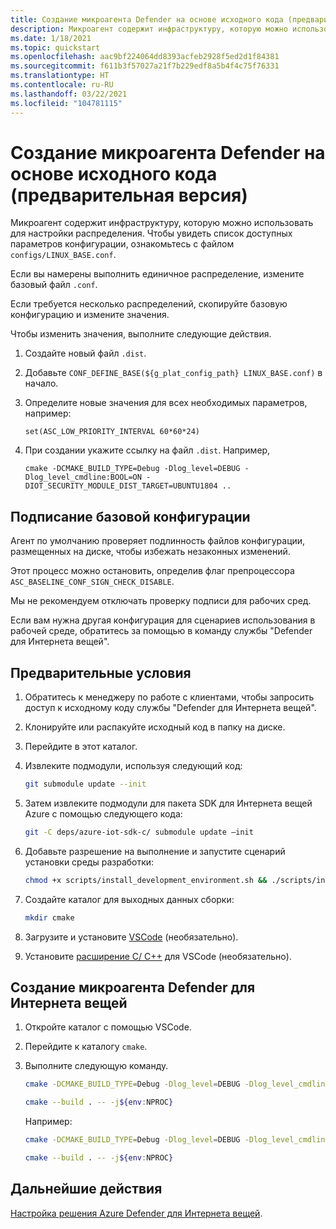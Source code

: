 ```yaml
---
title: Создание микроагента Defender на основе исходного кода (предварительная версия)
description: Микроагент содержит инфраструктуру, которую можно использовать для настройки распределения.
ms.date: 1/18/2021
ms.topic: quickstart
ms.openlocfilehash: aac9bf224064dd8393acfeb2928f5ed2d1f84381
ms.sourcegitcommit: f611b3f57027a21f7b229edf8a5b4f4c75f76331
ms.translationtype: HT
ms.contentlocale: ru-RU
ms.lasthandoff: 03/22/2021
ms.locfileid: "104781115"
---
```

# <a name="build-the-defender-micro-agent-from-source-code-preview"></a>Создание микроагента Defender на основе исходного кода (предварительная версия)

Микроагент содержит инфраструктуру, которую можно использовать для настройки распределения. Чтобы увидеть список доступных параметров конфигурации, ознакомьтесь с файлом `configs/LINUX_BASE.conf`.

Если вы намерены выполнить единичное распределение, измените базовый файл `.conf`. 

Если требуется несколько распределений, скопируйте базовую конфигурацию и измените значения. 

Чтобы изменить значения, выполните следующие действия.

1. Создайте новый файл `.dist`.

1. Добавьте `CONF_DEFINE_BASE(${g_plat_config_path} LINUX_BASE.conf)` в начало.
 
1. Определите новые значения для всех необходимых параметров, например: 

    `set(ASC_LOW_PRIORITY_INTERVAL 60*60*24)` 

1. При создании укажите ссылку на файл `.dist`. Например, 

    `cmake -DCMAKE_BUILD_TYPE=Debug -Dlog_level=DEBUG -Dlog_level_cmdline:BOOL=ON -DIOT_SECURITY_MODULE_DIST_TARGET=UBUNTU1804 ..` 

## <a name="baseline-configuration-signing"></a>Подписание базовой конфигурации 

Агент по умолчанию проверяет подлинность файлов конфигурации, размещенных на диске, чтобы избежать незаконных изменений.

Этот процесс можно остановить, определив флаг препроцессора `ASC_BASELINE_CONF_SIGN_CHECK_DISABLE`.

Мы не рекомендуем отключать проверку подписи для рабочих сред. 

Если вам нужна другая конфигурация для сценариев использования в рабочей среде, обратитесь за помощью в команду службы "Defender для Интернета вещей". 

## <a name="prerequisites"></a>Предварительные условия 

1. Обратитесь к менеджеру по работе с клиентами, чтобы запросить доступ к исходному коду службы "Defender для Интернета вещей".
 
1. Клонируйте или распакуйте исходный код в папку на диске.

1. Перейдите в этот каталог.

1. Извлеките подмодули, используя следующий код:

    ```bash
    git submodule update --init
    ```
    
1. Затем извлеките подмодули для пакета SDK для Интернета вещей Azure с помощью следующего кода: 

    ```bash
    git -C deps/azure-iot-sdk-c/ submodule update –init
    ```
 

1. Добавьте разрешение на выполнение и запустите сценарий установки среды разработки:

    ```bash
    chmod +x scripts/install_development_environment.sh && ./scripts/install_development_environment.sh 
    ```

1. Создайте каталог для выходных данных сборки: 

    ```bash
    mkdir cmake 
    ```

1. Загрузите и установите [VSCode](https://code.visualstudio.com/download ) (необязательно). 

1. Установите [расширение C/ C++](https://code.visualstudio.com/docs/languages/cpp ) для VSCode (необязательно).

## <a name="building-the-defender-iot-micro-agent"></a>Создание микроагента Defender для Интернета вещей 

1. Откройте каталог с помощью VSCode. 

1. Перейдите к каталогу `cmake`. 

1. Выполните следующую команду. 

    ```bash
    cmake -DCMAKE_BUILD_TYPE=Debug -Dlog_level=DEBUG -Dlog_level_cmdline:BOOL=ON -DIOT_SECURITY_MODULE_DIST_TARGET<the appropriate distro configuration file name> .. 
    
    cmake --build . -- -j${env:NPROC}
    ```

    Например: 

    ```bash
    cmake -DCMAKE_BUILD_TYPE=Debug -Dlog_level=DEBUG -Dlog_level_cmdline:BOOL=ON -DIOT_SECURITY_MODULE_DIST_TARGETUBUNTU1804 ..
    
    cmake --build . -- -j${env:NPROC}
    ```

## <a name="next-steps"></a>Дальнейшие действия

[Настройка решения Azure Defender для Интернета вещей](quickstart-configure-your-solution.md).
